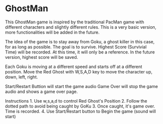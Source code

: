 # GhostMan

This GhostMan game is inspired by the traditional PacMan game with different characters and slightly different rules. This is a very basic version, more functionalities will be added in the future. 

The idea of the game is to stay away from Goku, a ghost killer in this case, for as long as possible. The goal is to survive. Highest Score (Survivial Time) will be recorded. At this time, it will only be a reference. In the future version, highest score will be saved. 

Each Goku is moving at a different speed and starts off at a different position. Move the Red Ghost with W,S,A,D key to move the character up, down, left, right. 

Start/Restart Buttion will start the game audio
Game Over will stop the game audio and shows a game over page.


Instructions
    1. Use w,s,a,d to control Red Ghost's Position
    2. Follow the dotted path to avoid being caught by GoKu
    3. Once caught, it's game over. Time is recorded.
    4. Use Start/Restart button to Begin the game (sound will start)